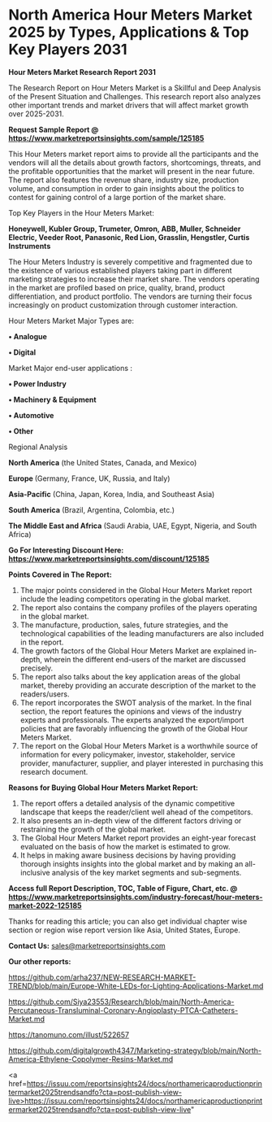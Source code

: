 # North America Hour Meters Market 2025 by Types, Applications & Top Key Players 2031

<strong>Hour Meters Market Research Report 2031</strong>

The Research Report on Hour Meters Market is a Skillful and Deep Analysis of the Present Situation and Challenges. This research report also analyzes other important trends and market drivers that will affect market growth over 2025-2031.

<strong>Request Sample Report @ <a href=https://www.marketreportsinsights.com/sample/125185>https://www.marketreportsinsights.com/sample/125185</a></strong>

This Hour Meters market report aims to provide all the participants and the vendors will all the details about growth factors, shortcomings, threats, and the profitable opportunities that the market will present in the near future. The report also features the revenue share, industry size, production volume, and consumption in order to gain insights about the politics to contest for gaining control of a large portion of the market share.

Top Key Players in the Hour Meters Market:

<strong>Honeywell, Kubler Group, Trumeter, Omron, ABB, Muller, Schneider Electric, Veeder Root, Panasonic, Red Lion, Grasslin, Hengstler, Curtis Instruments</strong>

The Hour Meters Industry is severely competitive and fragmented due to the existence of various established players taking part in different marketing strategies to increase their market share. The vendors operating in the market are profiled based on price, quality, brand, product differentiation, and product portfolio. The vendors are turning their focus increasingly on product customization through customer interaction.

Hour Meters Market Major Types are:

<strong>• Analogue

• Digital</strong>

Market Major end-user applications :

<strong>• Power Industry

• Machinery & Equipment

• Automotive

• Other</strong>

Regional Analysis

</u><strong><b>North America</b></strong> (the United States, Canada, and Mexico)

<strong><b>Europe </b></strong>(Germany, France, UK, Russia, and Italy)

<strong><b>Asia-Pacific</b></strong> (China, Japan, Korea, India, and Southeast Asia)

<strong><b>South America</b></strong> (Brazil, Argentina, Colombia, etc.)

<strong><b>The Middle East and Africa</b></strong> (Saudi Arabia, UAE, Egypt, Nigeria, and South Africa)

<strong>Go For Interesting Discount Here: <a href=https://www.marketreportsinsights.com/discount/125185>https://www.marketreportsinsights.com/discount/125185</a></strong>

<strong>Points Covered in The Report:</strong>
<ol>
  <li>The major points considered in the Global Hour Meters Market report include the leading competitors operating in the global market.</li>
  <li>The report also contains the company profiles of the players operating in the global market.</li>
  <li>The manufacture, production, sales, future strategies, and the technological capabilities of the leading manufacturers are also included in the report.</li>
  <li>The growth factors of the Global Hour Meters Market are explained in-depth, wherein the different end-users of the market are discussed precisely.</li>
  <li>The report also talks about the key application areas of the global market, thereby providing an accurate description of the market to the readers/users.</li>
  <li>The report incorporates the SWOT analysis of the market. In the final section, the report features the opinions and views of the industry experts and professionals. The experts analyzed the export/import policies that are favorably influencing the growth of the Global Hour Meters Market.</li>
  <li>The report on the Global Hour Meters Market is a worthwhile source of information for every policymaker, investor, stakeholder, service provider, manufacturer, supplier, and player interested in purchasing this research document.</li>
</ol>
<strong>Reasons for Buying Global Hour Meters Market Report:</strong>

<ol>
  <li>The report offers a detailed analysis of the dynamic competitive landscape that keeps the reader/client well ahead of the competitors.</li>
  <li>It also presents an in-depth view of the different factors driving or restraining the growth of the global market.</li>
  <li>The Global Hour Meters Market report provides an eight-year forecast evaluated on the basis of how the market is estimated to grow.</li>
  <li>It helps in making aware business decisions by having providing thorough insights insights into the global market and by making an all-inclusive analysis of the key market segments and sub-segments.</li>
</ol>
<strong>Access full Report Description, TOC, Table of Figure, Chart, etc. @ <a href=https://www.marketreportsinsights.com/industry-forecast/hour-meters-market-2022-125185>https://www.marketreportsinsights.com/industry-forecast/hour-meters-market-2022-125185</a></strong>


Thanks for reading this article; you can also get individual chapter wise section or region wise report version like Asia, United States, Europe.

<strong>Contact Us:</strong>
sales@marketreportsinsights.com

<strong>Our other reports:</strong>

<a href=https://github.com/arha237/NEW-RESEARCH-MARKET-TREND/blob/main/Europe-White-LEDs-for-Lighting-Applications-Market.md>https://github.com/arha237/NEW-RESEARCH-MARKET-TREND/blob/main/Europe-White-LEDs-for-Lighting-Applications-Market.md</a>

<a href=https://github.com/Siya23553/Research/blob/main/North-America-Percutaneous-Transluminal-Coronary-Angioplasty-PTCA-Catheters-Market.md>https://github.com/Siya23553/Research/blob/main/North-America-Percutaneous-Transluminal-Coronary-Angioplasty-PTCA-Catheters-Market.md</a>

<a href=https://tanomuno.com/illust/522657>https://tanomuno.com/illust/522657</a>

<a href=https://github.com/digitalgrowth4347/Marketing-strategy/blob/main/North-America-Ethylene-Copolymer-Resins-Market.md>https://github.com/digitalgrowth4347/Marketing-strategy/blob/main/North-America-Ethylene-Copolymer-Resins-Market.md</a>

<a href=https://issuu.com/reportsinsights24/docs/northamericaproductionprintermarket2025trendsandfo?cta=post-publish-view-live>https://issuu.com/reportsinsights24/docs/northamericaproductionprintermarket2025trendsandfo?cta=post-publish-view-live</a>"

